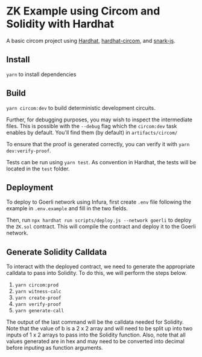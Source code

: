 # ZK Example using Circom and Solidity with Hardhat

A basic circom project using [Hardhat](https://github.com/nomiclabs/hardhat), [hardhat-circom](https://github.com/projectsophon/hardhat-circom), and [snark-js](https://github.com/iden3/snarkjs).

## Install

`yarn` to install dependencies

## Build

`yarn circom:dev` to build deterministic development circuits.

Further, for debugging purposes, you may wish to inspect the intermediate files. This is possible with the `--debug` flag which the `circom:dev` task enables by default. You'll find them (by default) in `artifacts/circom/`

To ensure that the proof is generated correctly, you can verify it with `yarn dev:verify-proof`.

Tests can be run using `yarn test`. As convention in Hardhat, the tests will be located in the `test` folder.

## Deployment

To deploy to Goerli network using Infura, first create `.env` file following the example in `.env.example` and fill in the two fields.

Then, run `npx hardhat run scripts/deploy.js --network goerli` to deploy the `ZK.sol` contract. This will compile the contract and deploy it to the Goerli network.

## Generate Solidity Calldata

To interact with the deployed contract, we need to generate the appropriate calldata to pass into Solidity. To do this, we will perform the steps below.

1. `yarn circom:prod`
2. `yarn witness-calc`
3. `yarn create-proof`
4. `yarn verify-proof`
5. `yarn generate-call`

The output of the last command will be the calldata needed for Solidity. Note that the value of b is a 2 x 2 array and will need to be split up into two inputs of 1 x 2 arrays to pass into the Solidity function. Also, note that all values generated are in hex and may need to be converted into decimal before inputing as function arguments.
